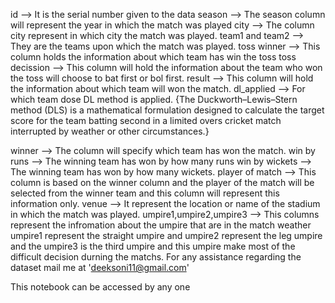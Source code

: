 



id --> It is the serial number given to the data
season --> The season column will represent the year in which the match was played
city --> The column city represent in which city the match was played.
team1 and team2 --> They are the teams upon which the match was played.
toss winner --> This column holds the information about which team has win the toss
toss decission --> This column will hold the information about the team who won the toss will choose to bat first or bol first.
result --> This column will hold the information about which team will won the match.
dl_applied --> For which team dose DL method is applied.
{The Duckworth–Lewis–Stern method (DLS) is a mathematical formulation designed to calculate the target score for the team batting second in a limited overs cricket match interrupted by weather or other circumstances.}

winner --> The column will specify which team has won the match.
win by runs --> The winning team has won by how many runs
win by wickets --> The winning team has won by how many wickets.
player of match --> This column is based on the winner column and the player of the match will be selected from the winner team and this column will represent this information only.
venue --> It represent the location or name of the stadium in which the match was played.
umpire1,umpire2,umpire3 --> This columns represent the infromation about the umpire that are in the match weather umpire1 represent the straight umpire and umpire2 represent the leg umpire and the umpire3 is the third umpire and this umpire make most of the difficult decision durning the matchs.
For any assistance regarding the dataset mail me at 'deeksoni11@gmail.com'

This notebook can be accessed by any one

